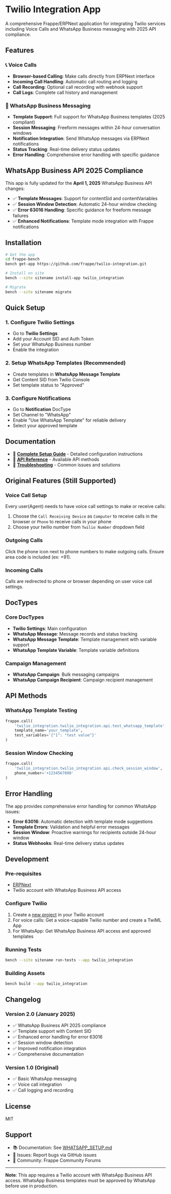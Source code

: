 # Twilio Integration App

A comprehensive Frappe/ERPNext application for integrating Twilio services including Voice Calls and WhatsApp Business messaging with 2025 API compliance.

## Features

### 📞 Voice Calls
- **Browser-based Calling**: Make calls directly from ERPNext interface
- **Incoming Call Handling**: Automatic call routing and logging
- **Call Recording**: Optional call recording with webhook support
- **Call Logs**: Complete call history and management

### 💬 WhatsApp Business Messaging
- **Template Support**: Full support for WhatsApp Business templates (2025 compliant)
- **Session Messaging**: Freeform messages within 24-hour conversation windows
- **Notification Integration**: Send WhatsApp messages via ERPNext notifications
- **Status Tracking**: Real-time delivery status updates
- **Error Handling**: Comprehensive error handling with specific guidance

## WhatsApp Business API 2025 Compliance

This app is fully updated for the **April 1, 2025** WhatsApp Business API changes:

- ✅ **Template Messages**: Support for contentSid and contentVariables
- ✅ **Session Window Detection**: Automatic 24-hour window checking  
- ✅ **Error 63016 Handling**: Specific guidance for freeform message failures
- ✅ **Enhanced Notifications**: Template mode integration with Frappe notifications

## Installation

```bash
# Get the app
cd frappe-bench
bench get-app https://github.com/frappe/twilio-integration.git

# Install on site
bench --site sitename install-app twilio_integration

# Migrate
bench --site sitename migrate
```

## Quick Setup

### 1. Configure Twilio Settings
- Go to **Twilio Settings**
- Add your Account SID and Auth Token
- Set your WhatsApp Business number
- Enable the integration

### 2. Setup WhatsApp Templates (Recommended)
- Create templates in **WhatsApp Message Template**
- Get Content SID from Twilio Console
- Set template status to "Approved"

### 3. Configure Notifications
- Go to **Notification** DocType
- Set Channel to "WhatsApp"
- Enable "Use WhatsApp Template" for reliable delivery
- Select your approved template

## Documentation

- 📖 **[Complete Setup Guide](WHATSAPP_SETUP.md)** - Detailed configuration instructions
- 🔧 **[API Reference](WHATSAPP_SETUP.md#api-reference)** - Available API methods
- 🐛 **[Troubleshooting](WHATSAPP_SETUP.md#troubleshooting)** - Common issues and solutions

## Original Features (Still Supported)

### Voice Call Setup
Every user(Agent) needs to have voice call settings to make or receive calls:

1. Choose the `Call Receiving Device` as `Computer` to receive calls in the browser or `Phone` to receive calls in your phone
2. Choose your twilio number from `Twilio Number` dropdown field

### Outgoing Calls
Click the phone icon next to phone numbers to make outgoing calls. Ensure area code is included (ex: +91).

### Incoming Calls
Calls are redirected to phone or browser depending on user voice call settings.

## DocTypes

### Core DocTypes
- **Twilio Settings**: Main configuration
- **WhatsApp Message**: Message records and status tracking
- **WhatsApp Message Template**: Template management with variable support
- **WhatsApp Template Variable**: Template variable definitions

### Campaign Management
- **WhatsApp Campaign**: Bulk messaging campaigns
- **WhatsApp Campaign Recipient**: Campaign recipient management

## API Methods

### WhatsApp Template Testing
```python
frappe.call(
    'twilio_integration.twilio_integration.api.test_whatsapp_template',
    template_name='your_template',
    test_variables='{"1": "test value"}'
)
```

### Session Window Checking
```python
frappe.call(
    'twilio_integration.twilio_integration.api.check_session_window',
    phone_number='+1234567890'
)
```

## Error Handling

The app provides comprehensive error handling for common WhatsApp issues:

- **Error 63016**: Automatic detection with template mode suggestions
- **Template Errors**: Validation and helpful error messages
- **Session Window**: Proactive warnings for recipients outside 24-hour window
- **Status Webhooks**: Real-time delivery status updates

## Development

### Pre-requisites
- [ERPNext](https://docs.erpnext.com/docs/user/manual/en/introduction/getting-started-with-erpnext)
- Twilio account with WhatsApp Business API access

### Configure Twilio
1. Create a [new project](https://www.twilio.com/console/projects/create) in your Twilio account
2. For voice calls: Get a voice-capable Twilio number and create a TwiML App
3. For WhatsApp: Get WhatsApp Business API access and approved templates

### Running Tests
```bash
bench --site sitename run-tests --app twilio_integration
```

### Building Assets
```bash
bench build --app twilio_integration
```

## Changelog

### Version 2.0 (January 2025)
- ✅ WhatsApp Business API 2025 compliance
- ✅ Template support with Content SID
- ✅ Enhanced error handling for error 63016
- ✅ Session window detection
- ✅ Improved notification integration
- ✅ Comprehensive documentation

### Version 1.0 (Original)
- ✅ Basic WhatsApp messaging
- ✅ Voice call integration
- ✅ Call logging and recording

## License

MIT

## Support

- 📚 Documentation: See [WHATSAPP_SETUP.md](WHATSAPP_SETUP.md)
- 🐛 Issues: Report bugs via GitHub issues
- 💬 Community: Frappe Community Forums

---

**Note**: This app requires a Twilio account with WhatsApp Business API access. WhatsApp Business templates must be approved by WhatsApp before use in production.